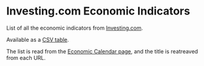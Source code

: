 # Investing.com Economic Indicators

List of all the economic indicators from [Investing.com](https://www.investing.com/).

Available as a [CSV table](economic_table.csv).

The list is read from the [Economic Calendar page](https://www.investing.com/economic-calendar/), and the title is reatreaved from each URL.